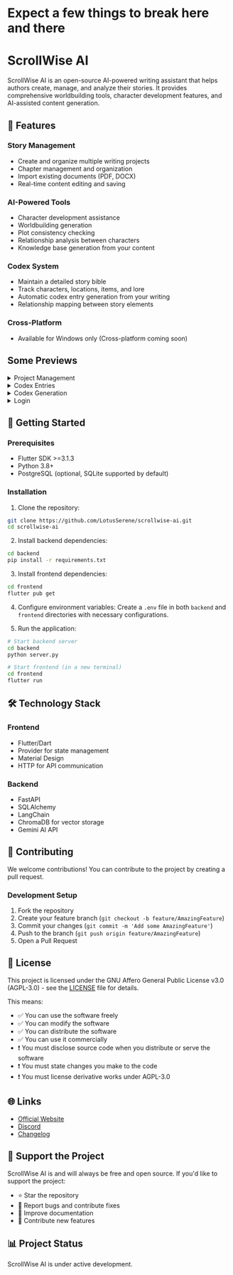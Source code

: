 # Expect a few things to break here and there

# ScrollWise AI

ScrollWise AI is an open-source AI-powered writing assistant that helps authors create, manage, and analyze their stories. It provides comprehensive worldbuilding tools, character development features, and AI-assisted content generation.

## 🌟 Features

### Story Management

- Create and organize multiple writing projects
- Chapter management and organization
- Import existing documents (PDF, DOCX)
- Real-time content editing and saving

### AI-Powered Tools

- Character development assistance
- Worldbuilding generation
- Plot consistency checking
- Relationship analysis between characters
- Knowledge base generation from your content

### Codex System

- Maintain a detailed story bible
- Track characters, locations, items, and lore
- Automatic codex entry generation from your writing
- Relationship mapping between story elements

### Cross-Platform

- Available for Windows only (Cross-platform coming soon)

## Some Previews

<details>
  <summary>Project Management</summary>
  
  ![1](https://github.com/user-attachments/assets/0587edbb-2c0a-4ff7-9594-58329606422e)
</details>
<details>
  <summary>Codex Entries</summary>
  
  ![2](https://github.com/user-attachments/assets/a263fed7-80af-4ecb-9df4-3d8da0f37fa8)
</details>

<details>
  <summary>Codex Generation</summary>
  
![3](https://github.com/user-attachments/assets/a6e330d2-51d6-41bb-9aad-8f07622c92fc)
  
</details>

<details>
  <summary>Login</summary>
  
![4](https://github.com/user-attachments/assets/c48cfa05-23cd-47f1-8278-817d3649918c)
  
</details>

## 🚀 Getting Started

### Prerequisites

- Flutter SDK >=3.1.3
- Python 3.8+
- PostgreSQL (optional, SQLite supported by default)

### Installation

1. Clone the repository:

```bash
git clone https://github.com/LotusSerene/scrollwise-ai.git
cd scrollwise-ai
```

2. Install backend dependencies:

```bash
cd backend
pip install -r requirements.txt
```

3. Install frontend dependencies:

```bash
cd frontend
flutter pub get
```

4. Configure environment variables:
   Create a `.env` file in both `backend` and `frontend` directories with necessary configurations.

5. Run the application:

```bash
# Start backend server
cd backend
python server.py

# Start frontend (in a new terminal)
cd frontend
flutter run
```

## 🛠️ Technology Stack

### Frontend

- Flutter/Dart
- Provider for state management
- Material Design
- HTTP for API communication

### Backend

- FastAPI
- SQLAlchemy
- LangChain
- ChromaDB for vector storage
- Gemini AI API

## 🤝 Contributing

We welcome contributions! You can contribute to the project by creating a pull request.

### Development Setup

1. Fork the repository
2. Create your feature branch (`git checkout -b feature/AmazingFeature`)
3. Commit your changes (`git commit -m 'Add some AmazingFeature'`)
4. Push to the branch (`git push origin feature/AmazingFeature`)
5. Open a Pull Request

## 📝 License

This project is licensed under the GNU Affero General Public License v3.0 (AGPL-3.0) - see the [LICENSE](LICENSE) file for details.

This means:

- ✅ You can use the software freely
- ✅ You can modify the software
- ✅ You can distribute the software
- ✅ You can use it commercially
- ❗ You must disclose source code when you distribute or serve the software
- ❗ You must state changes you make to the code
- ❗ You must license derivative works under AGPL-3.0

## 🌐 Links

- [Official Website](https://scrollwise.netlify.app/)
- [Discord](https://discord.gg/R8PUtxFPUq)
- [Changelog](https://github.com/LotusSerene/scrollwise-ai/blob/master/changelog.md)

## 💝 Support the Project

ScrollWise AI is and will always be free and open source. If you'd like to support the project:

- ⭐ Star the repository
- 🐛 Report bugs and contribute fixes
- 📖 Improve documentation
- 🎨 Contribute new features

## 📊 Project Status

ScrollWise AI is under active development.
